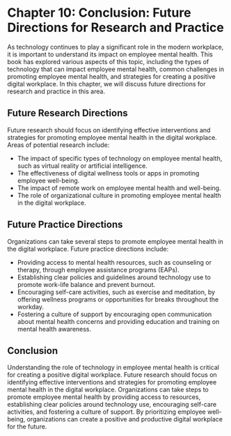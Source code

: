 Chapter 10: Conclusion: Future Directions for Research and Practice
===================================================================

As technology continues to play a significant role in the modern workplace, it is important to understand its impact on employee mental health. This book has explored various aspects of this topic, including the types of technology that can impact employee mental health, common challenges in promoting employee mental health, and strategies for creating a positive digital workplace. In this chapter, we will discuss future directions for research and practice in this area.

Future Research Directions
--------------------------

Future research should focus on identifying effective interventions and strategies for promoting employee mental health in the digital workplace. Areas of potential research include:

* The impact of specific types of technology on employee mental health, such as virtual reality or artificial intelligence.
* The effectiveness of digital wellness tools or apps in promoting employee well-being.
* The impact of remote work on employee mental health and well-being.
* The role of organizational culture in promoting employee mental health in the digital workplace.

Future Practice Directions
--------------------------

Organizations can take several steps to promote employee mental health in the digital workplace. Future practice directions include:

* Providing access to mental health resources, such as counseling or therapy, through employee assistance programs (EAPs).
* Establishing clear policies and guidelines around technology use to promote work-life balance and prevent burnout.
* Encouraging self-care activities, such as exercise and meditation, by offering wellness programs or opportunities for breaks throughout the workday.
* Fostering a culture of support by encouraging open communication about mental health concerns and providing education and training on mental health awareness.

Conclusion
----------

Understanding the role of technology in employee mental health is critical for creating a positive digital workplace. Future research should focus on identifying effective interventions and strategies for promoting employee mental health in the digital workplace. Organizations can take steps to promote employee mental health by providing access to resources, establishing clear policies around technology use, encouraging self-care activities, and fostering a culture of support. By prioritizing employee well-being, organizations can create a positive and productive digital workplace for the future.
